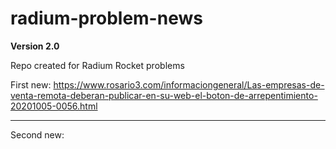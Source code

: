 # radium-problem-news

**Version 2.0**

Repo created for Radium Rocket problems

First new: https://www.rosario3.com/informaciongeneral/Las-empresas-de-venta-remota-deberan-publicar-en-su-web-el-boton-de-arrepentimiento-20201005-0056.html

---

Second new: 